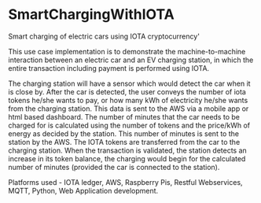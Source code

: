 # SmartChargingWithIOTA
Smart charging of electric cars using IOTA cryptocurrency'

This use case implementation is to demonstrate the machine-to-machine interaction between an electric car and an EV charging station, in which the entire transaction including payment is performed using IOTA.

The charging station will have a sensor which would detect the car when it is close by. After the car is detected, the user conveys the number of iota tokens he/she wants to pay, or how many kWh of electricity he/she wants from the charging station. This data is sent to the AWS via a mobile app or html based dashboard. The number of minutes that the car needs to be charged for is calculated using the number of tokens and the price/kWh of energy as decided by the station. This number of minutes is sent to the station by the AWS. The IOTA tokens are transferred from the car to the charging station. When the transaction is validated, the station detects an increase in its token balance, the charging would begin for the calculated number of minutes (provided the car is connected to the station).

Platforms used - IOTA ledger, AWS, Raspberry Pis, Restful Webservices, MQTT, Python, Web Application development.
